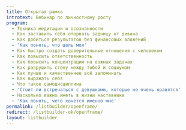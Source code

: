 ```yaml
---
title: Открытая рамка
introtext: Вебинар по личностному росту
program:
  - Техника медитации и осознанности
  - Как заставить себя оторвать задницу от дивана
  - Как добиться результатов без финансовых вложений
  - 'Как понять, что цель моя'
  - Как быстро создать доверительные отношения с человеком
  - Как повысить ответственность
  - Как повысить концентрацию на важных задачах
  - Как разрушить стену между тобой и социумом
  - Как лучше и качественнее всё запоминать
  - Как выражать себя
  - Что такое самодисциплина
  - 'Стоит ли встречаться с девушками, которые не очень нравятся'
  - Насколько важно иметь в жизни наставника
  - 'Как понять, чего хочется именно мне'
permalink: /listbuilder/openframe/
redirect: /listbuilder-ok/openframe/
layout: listbuilder
---
```

